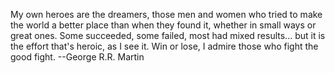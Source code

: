 My own heroes are the dreamers, those men and women who tried to make the world a better place than when they found it, whether in small ways or great ones. Some succeeded, some failed, most had mixed results... but it is the effort that's heroic, as I see it. Win or lose, I admire those who fight the good fight. --George R.R. Martin